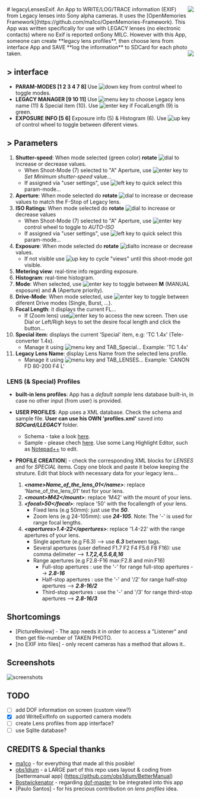 <img src="https://cloud.githubusercontent.com/assets/20803070/17571771/7a71cb26-5f49-11e6-824f-8a3ce3dafd62.png" align="right"/>
# legacyLensesExif. 
An App to WRITE/LOG/TRACE information (EXIF) from Legacy lenses into Sony alpha cameras.  It uses the [OpenMemories Framework](https://github.com/ma1co/OpenMemories-Framework).  This App was written specifically for use with LEGACY lenses (no electronic contacts) where no Exif is reported onSony MILC. However with this App, someone can create **legacy lens profiles**, then choose lens from interface App and SAVE **log the information** to SDCard for each photo taken.

<img src="https://cloud.githubusercontent.com/assets/20803070/17577067/84b5310e-5f71-11e6-97e3-c089f88ba8e8.png" align="right" />

## > interface ##
- **PARAM-MODES [1  2  3  4  7  8]** 
Use ![down](https://cloud.githubusercontent.com/assets/20803070/17576435/bc066486-5f6a-11e6-8b63-743659a1d388.png) key from control wheel to toggle modes.
- **LEGACY MANAGER [9  10  11]**
Use ![menu](https://cloud.githubusercontent.com/assets/20803070/17576496/7280f910-5f6b-11e6-93c3-d45fb7d1aa94.png) key to choose Legacy lens name (11) & Special item (10). Use ![enter](https://cloud.githubusercontent.com/assets/20803070/17576545/e19968be-5f6b-11e6-829f-48cb01134208.png) key if FocalLength (9) is green. 
- **EXPOSURE INFO [5  6]** 
Exposure info (5) & Histogram (6). Use ![up](https://cloud.githubusercontent.com/assets/20803070/17576552/eb992ef8-5f6b-11e6-83f3-323b1743f3ef.png) key of control wheel to toggle between diferent views. 

## > Parameters ##
1. **Shutter-speed**: When mode selected (green color) **rotate**  ![dial](https://cloud.githubusercontent.com/assets/20803070/17576696/5aa2c916-5f6d-11e6-9308-23f8da4387ec.png) to increase or decrease values.
    * When Shoot-Mode (7) selected to "A" Aperture, use ![enter](https://cloud.githubusercontent.com/assets/20803070/17576545/e19968be-5f6b-11e6-829f-48cb01134208.png) key to *Set Minimum shutter-speed* value...
    * If assigned via "user settings", use ![left](https://cloud.githubusercontent.com/assets/20803070/17576690/479cf774-5f6d-11e6-8627-9f57a267da04.png) key to quick select this param-mode...
2. **Aperture**: When mode selected do **rotate** ![dial](https://cloud.githubusercontent.com/assets/20803070/17576696/5aa2c916-5f6d-11e6-9308-23f8da4387ec.png) to increase or decrease values to match the F-Stop of Legacy lens.
3. **ISO Ratings**: When mode selected do **rotate**  ![dial](https://cloud.githubusercontent.com/assets/20803070/17576696/5aa2c916-5f6d-11e6-9308-23f8da4387ec.png) to increase or decrease values
    * When Shoot-Mode (7) selected to "A" Aperture, use ![enter](https://cloud.githubusercontent.com/assets/20803070/17576545/e19968be-5f6b-11e6-829f-48cb01134208.png) key control wheel to toggle to *AUTO-ISO*
    * If assigned via "user settings", use ![left](https://cloud.githubusercontent.com/assets/20803070/17576690/479cf774-5f6d-11e6-8627-9f57a267da04.png) key to quick select this param-mode...
4. **Exposure**: When mode selected do **rotate** ![dial](https://cloud.githubusercontent.com/assets/20803070/17576696/5aa2c916-5f6d-11e6-9308-23f8da4387ec.png)to increase or decrease values.
    * If not visible use ![up](https://cloud.githubusercontent.com/assets/20803070/17576552/eb992ef8-5f6b-11e6-83f3-323b1743f3ef.png) key to cycle "views" until this shoot-mode got visible.
5. **Metering view**: real-time info regarding exposure.
6. **Histogram**: real-time histogram.
7. **Mode**: When selected, use ![enter](https://cloud.githubusercontent.com/assets/20803070/17576545/e19968be-5f6b-11e6-829f-48cb01134208.png) key to toggle between **M** (MANUAL exposure) and **A** (Aperture priority).
8. **Drive-Mode**: When mode selected, use ![enter](https://cloud.githubusercontent.com/assets/20803070/17576545/e19968be-5f6b-11e6-829f-48cb01134208.png) key to toggle between diferent Drive modes (Single, Burst, ...).
9. **Focal Length**: it displays the current FL... 
     * If (Zoom lens)  use![enter](https://cloud.githubusercontent.com/assets/20803070/17576545/e19968be-5f6b-11e6-829f-48cb01134208.png) key to access the new screen. Then use Dial or Left/Righ keys to set the desire focal length and click the button...
10. **Special item**: displays the current 'Special' item, e.g: 'TC 1.4x' (Tele-converter 1.4x).
    * Manage it using ![menu](https://cloud.githubusercontent.com/assets/20803070/17576496/7280f910-5f6b-11e6-93c3-d45fb7d1aa94.png) key and TAB_Special... Example: 'TC 1.4x'
11. **Legacy Lens Name**: display Lens Name from the selected lens profile.
    * Manage it using ![menu](https://cloud.githubusercontent.com/assets/20803070/17576496/7280f910-5f6b-11e6-93c3-d45fb7d1aa94.png) key and TAB_LENSES... Example: 'CANON FD 80-200 F4 L'


### LENS (& Special) Profiles ###
- **built-in lens profiles**: App has a *default sample* lens database built-in, in case no other input (from user) is provided.

- **USER PROFILES**: App uses a XML database. Check the schema and sample file. **User can use his OWN 'profiles.xml'** saved into ***SDCard/LLEGACY*** folder.
    * Schema - take a look [here](https://github.com/vlousada/LegacyLenses22/blob/master/help/schema.xml). 
    * Sample - please chech [here](https://github.com/vlousada/LegacyLenses22/blob/master/help/profiles.xml). Use some Lang Highlight Editor, such as [Notepad++](https://notepad-plus-plus.org) to edit.
    
- **PROFILE CREATION**] - check the corresponding XML blocks for *LENSES* and for *SPECIAL* items. Copy one block and paste it below keeping the struture. Edit that block with necessary data for your legacy lens... 
   1. ***\<name>Name_of_the_lens_01\</name>***: replace 'Name_of_the_lens_01' text for your lens.
   2. ***\<mount>M42\</mount>***: replace 'M42' with the mount of your lens.
   3. ***\<focal>50\</focal>***: replace '50' with the focallength of your lens.
      * Fixed lens (e.g 50mm): just use the ***50***.
      * Zoom lens (e.g 24-105mm): use ***24-105***. Note: The '-' is used for range focal lengths.
   4. ***\<apertures>1.4-22\</apertures>***: replace '1.4-22' with the range apertures of your lens.
      * Single aperture (e.g F6.3) --> use ***6.3*** between tags.
      * Several apertures (user defined F1.7 F2 F4 F5.6 F8 F16): use comma delimeter --> ***1.7,2,4,5.6,8,16***
      * Range apertures (e.g F2.8-F16   max:F2.8 and min:F16)
           * Full-stop apertures : use the '-' for range full-stop apertures --> ***2.8-16***
           * Half-stop apertures : use the '-' and '/2' for range half-stop apertures --> ***2.8-16/2***
           * Third-stop apertures : use the '-' and '/3' for range third-stop apertures --> ***2.8-16/3***
           


## Shortcomings
- [PictureReview] - The app needs it in order to access a "Listener" and then get file-number of TAKEN PHOTO. 
- [no EXIF into files] - only recent cameras has a method that allows it..

## Screenshots
![screenshots](https://cloud.githubusercontent.com/assets/20803070/17605624/37ab0e90-6013-11e6-8def-6b455d5d5490.png)

## TODO

- [ ] add DOF information on screen (custom view?)
- [X] add WriteExifInfo on supported camera models
- [ ] create Lens profiles from app interface?
- [ ] use Sqlite database?

## CREDITS & Special thanks
- [ma1co](https://github.com/ma1co) - for everything that made all this posible!
- [obs1dium](https://github.com/obs1dium) - a LARGE part of this repo uses layout & coding from [bettermanual app] (https://github.com/obs1dium/BetterManual)
- [Bostwickenator](https://github.com/Bostwickenator) - regarding [dof-master](https://github.com/Bostwickenator/dof-math) to be integrated into this app 
- [Paulo Santos] - for his precious contribution on *lens profiles* idea.
